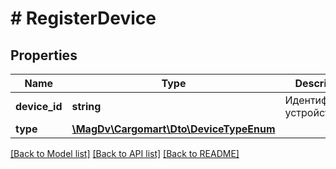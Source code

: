 # # RegisterDevice

## Properties

Name | Type | Description | Notes
------------ | ------------- | ------------- | -------------
**device_id** | **string** | Идентификатор устройства |
**type** | [**\MagDv\Cargomart\Dto\DeviceTypeEnum**](DeviceTypeEnum.md) |  |

[[Back to Model list]](../../README.md#models) [[Back to API list]](../../README.md#endpoints) [[Back to README]](../../README.md)
